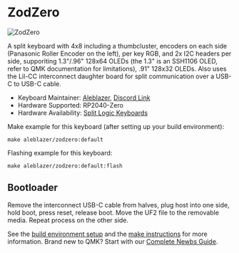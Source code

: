 # ZodZero

![ZodZero](https://i.imgur.com/iOvyZLMh.jpeg)

A split keyboard with 4x8 including a thumbcluster, encoders on each side (Panasonic Roller Encoder on the left), per key RGB, and 2x I2C headers per side, supporiting 1.3"/.96" 128x64 OLEDs (the 1.3" is an SSH1106 OLED, refer to QMK documentation for limitations), .91" 128x32 OLEDs. Also uses the Lil-CC interconnect daughter board for split communication over a USB-C to USB-C cable.

* Keyboard Maintainer: [Aleblazer](https://github.com/Aleblazer/), [Discord Link](https://discord.gg/BCSbXwskVt)
* Hardware Supported: RP2040-Zero
* Hardware Availability: [Split Logic Keyboards](https://splitlogic.xyz/)

Make example for this keyboard (after setting up your build environment):

    make aleblazer/zodzero:default

Flashing example for this keyboard:

    make aleblazer/zodzero:default:flash
    
## Bootloader

Remove the interconnect USB-C cable from halves, plug host into one side, hold boot, press reset, release boot. Move the UF2 file to the removable media. Repeat process on the other side.

See the [build environment setup](https://docs.qmk.fm/#/getting_started_build_tools) and the [make instructions](https://docs.qmk.fm/#/getting_started_make_guide) for more information. Brand new to QMK? Start with our [Complete Newbs Guide](https://docs.qmk.fm/#/newbs).